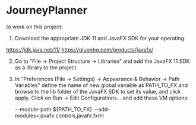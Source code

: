 # JourneyPlanner

to work on this project:

1. Download the appropriate JDK 11 and JavaFX SDK for your operating.

https://jdk.java.net/11/
https://gluonhq.com/products/javafx/

2.  Go to "File -> Project Structure -> Libraries" and add the JavaFX 11 SDK as a library to the project.

3. 
    In "Preferences (File -> Settings) -> Appearance & Behavior -> Path Variables" define the name of new global variable as PATH_TO_FX and browse to the lib folder of the JavaFX SDK to set its value, and click apply.
    Click on Run -> Edit Configurations... and add these VM options:
    
    --module-path ${PATH_TO_FX} --add-modules=javafx.controls,javafx.fxml
    
    

